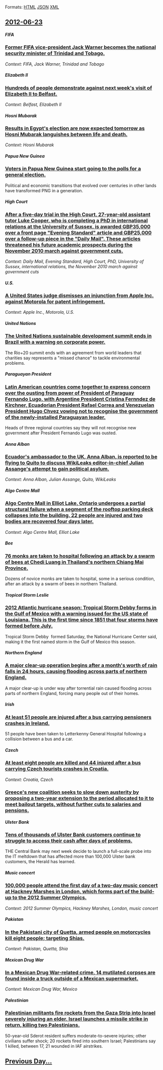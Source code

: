 
Formats: [HTML](2012/06/23/index.html)  [JSON](2012/06/23/index.json)  [XML](2012/06/23/index.xml)  

## [2012-06-23](/news/2012/06/23/index.md)

##### FIFA
### [Former FIFA vice-president Jack Warner becomes the national security minister of Trinidad and Tobago. ](/news/2012/06/23/former-fifa-vice-president-jack-warner-becomes-the-national-security-minister-of-trinidad-and-tobago.md)
_Context: FIFA, Jack Warner, Trinidad and Tobago_

##### Elizabeth II
### [Hundreds of people demonstrate against next week's visit of Elizabeth II to Belfast. ](/news/2012/06/23/hundreds-of-people-demonstrate-against-next-week-s-visit-of-elizabeth-ii-to-belfast.md)
_Context: Belfast, Elizabeth II_

##### Hosni Mubarak
### [Results in Egypt's election are now expected tomorrow as Hosni Mubarak languishes between life and death. ](/news/2012/06/23/results-in-egypt-s-election-are-now-expected-tomorrow-as-hosni-mubarak-languishes-between-life-and-death.md)
_Context: Hosni Mubarak_

##### Papua New Guinea
### [Voters in Papua New Guinea start going to the polls for a general election. ](/news/2012/06/23/voters-in-papua-new-guinea-start-going-to-the-polls-for-a-general-election.md)
Political and economic transitions that evolved over centuries in other lands have transformed PNG in a generation.

##### High Court
### [After a five-day trial in the High Court, 27-year-old assistant tutor Luke Cooper, who is completing a PhD in international relations at the University of Sussex, is awarded GBP35,000 over a front page "Evening Standard" article and GBP25,000 over a follow-up piece in the "Daily Mail". These articles threatened his future academic prospects during the November 2010 march against government cuts. ](/news/2012/06/23/after-a-five-day-trial-in-the-high-court-27-year-old-assistant-tutor-luke-cooper-who-is-completing-a-phd-in-international-relations-at-the.md)
_Context: Daily Mail, Evening Standard, High Court, PhD, University of Sussex, international relations, the November 2010 march against government cuts_

##### U.S.
### [A United States judge dismisses an injunction from Apple Inc. against Motorola for patent infringement. ](/news/2012/06/23/a-united-states-judge-dismisses-an-injunction-from-apple-inc-against-motorola-for-patent-infringement.md)
_Context: Apple Inc., Motorola, U.S._

##### United Nations
### [The United Nations sustainable development summit ends in Brazil with a warning on corporate power. ](/news/2012/06/23/the-united-nations-sustainable-development-summit-ends-in-brazil-with-a-warning-on-corporate-power.md)
The Rio+20 summit ends with an agreement from world leaders that charities say represents a &quot;missed chance&quot; to tackle environmental problems.

##### Paraguayan President
### [Latin American countries come together to express concern over the ousting from power of President of Paraguay Fernando Lugo, with Argentine President Cristina Fernndez de Kirchner, Ecuadorian President Rafael Correa and Venezuelan President Hugo Chvez vowing not to recognise the government of the newly-installed Paraguayan leader. ](/news/2012/06/23/latin-american-countries-come-together-to-express-concern-over-the-ousting-from-power-of-president-of-paraguay-fernando-lugo-with-argentine.md)
Heads of three regional countries say they will not recognise new government after President Fernando Lugo was ousted.

##### Anna Alban
### [Ecuador's ambassador to the UK, Anna Alban, is reported to be flying to Quito to discuss WikiLeaks editor-in-chief Julian Assange's attempt to gain political asylum. ](/news/2012/06/23/ecuador-s-ambassador-to-the-uk-anna-alban-is-reported-to-be-flying-to-quito-to-discuss-wikileaks-editor-in-chief-julian-assange-s-attempt.md)
_Context: Anna Alban, Julian Assange, Quito, WikiLeaks_

##### Algo Centre Mall
### [Algo Centre Mall in Elliot Lake, Ontario undergoes a partial structural failure when a segment of the rooftop parking deck collapses into the building. 22 people are injured and two bodies are recovered four days later. ](/news/2012/06/23/algo-centre-mall-in-elliot-lake-ontario-undergoes-a-partial-structural-failure-when-a-segment-of-the-rooftop-parking-deck-collapses-into-th.md)
_Context: Algo Centre Mall, Elliot Lake_

##### Bee
### [76 monks are taken to hospital following an attack by a swarm of bees at Chedi Luang in Thailand's northern Chiang Mai Province. ](/news/2012/06/23/76-monks-are-taken-to-hospital-following-an-attack-by-a-swarm-of-bees-at-chedi-luang-in-thailand-s-northern-chiang-mai-province.md)
Dozens of novice monks are taken to hospital, some in a serious condition, after an attack by a swarm of bees in northern Thailand.

##### Tropical Storm Leslie
### [2012 Atlantic hurricane season: Tropical Storm Debby forms in the Gulf of Mexico with a warning issued for the US state of Louisiana. This is the first time since 1851 that four storms have formed before July. ](/news/2012/06/23/2012-atlantic-hurricane-season-tropical-storm-debby-forms-in-the-gulf-of-mexico-with-a-warning-issued-for-the-us-state-of-louisiana-this-i.md)
Tropical Storm Debby&#160; formed Saturday, the National Hurricane Center said, making it the first named storm in the Gulf of Mexico this season. 

##### Northern England
### [A major clear-up operation begins after a month's worth of rain falls in 24 hours, causing flooding across parts of northern England. ](/news/2012/06/23/a-major-clear-up-operation-begins-after-a-month-s-worth-of-rain-falls-in-24-hours-causing-flooding-across-parts-of-northern-england.md)
A major clear-up is under way after torrential rain caused flooding across parts of northern England, forcing many people out of their homes.

##### Irish
### [At least 51 people are injured after a bus carrying pensioners crashes in Ireland. ](/news/2012/06/23/at-least-51-people-are-injured-after-a-bus-carrying-pensioners-crashes-in-ireland.md)
51 people have been taken to Letterkenny General Hospital following a collision between a bus and a car.

##### Czech
### [At least eight people are killed and 44 injured after a bus carrying Czech tourists crashes in Croatia. ](/news/2012/06/23/at-least-eight-people-are-killed-and-44-injured-after-a-bus-carrying-czech-tourists-crashes-in-croatia.md)
_Context: Croatia, Czech_

##### 
### [Greece's new coalition seeks to slow down austerity by proposing a two-year extension to the period allocated to it to meet bailout targets, without further cuts to salaries and pensions. ](/news/2012/06/23/greece-s-new-coalition-seeks-to-slow-down-austerity-by-proposing-a-two-year-extension-to-the-period-allocated-to-it-to-meet-bailout-targets.md)
##### Ulster Bank
### [Tens of thousands of Ulster Bank customers continue to struggle to access their cash after days of problems. ](/news/2012/06/23/tens-of-thousands-of-ulster-bank-customers-continue-to-struggle-to-access-their-cash-after-days-of-problems.md)
THE Central Bank may next week decide to launch a full-scale probe into the IT meltdown that has affected more than 100,000 Ulster bank customers, the Herald has learned.

##### Music concert
### [100,000 people attend the first day of a two-day music concert at Hackney Marshes in London, which forms part of the build-up to the 2012 Summer Olympics. ](/news/2012/06/23/100-000-people-attend-the-first-day-of-a-two-day-music-concert-at-hackney-marshes-in-london-which-forms-part-of-the-build-up-to-the-2012-su.md)
_Context: 2012 Summer Olympics, Hackney Marshes, London, music concert_

##### Pakistan
### [In the Pakistani city of Quetta, armed people on motorcycles kill eight people; targeting Shias. ](/news/2012/06/23/in-the-pakistani-city-of-quetta-armed-people-on-motorcycles-kill-eight-people-targeting-shias.md)
_Context: Pakistan, Quetta, Shia_

##### Mexican Drug War
### [In a Mexican Drug War-related crime, 14 mutilated corpses are found inside a truck outside of a Mexican supermarket. ](/news/2012/06/23/in-a-mexican-drug-war-related-crime-14-mutilated-corpses-are-found-inside-a-truck-outside-of-a-mexican-supermarket.md)
_Context: Mexican Drug War, Mexico_

##### Palestinian
### [Palestinian militants fire rockets from the Gaza Strip into Israel severely injuring an elder. Israel launches a missile strike in return, killing two Palestinians. ](/news/2012/06/23/palestinian-militants-fire-rockets-from-the-gaza-strip-into-israel-severely-injuring-an-elder-israel-launches-a-missile-strike-in-return-k.md)
50-year-old Sderot resident suffers moderate-to-severe injuries; other civilians suffer shock; 20 rockets fired into southern Israel; Palestinians say 1 killed, between 17, 21 wounded in IAF airstrikes.

## [Previous Day...](/news/2012/06/22/index.md)

